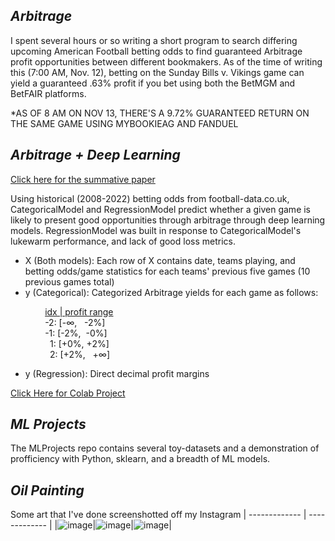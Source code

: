 ## *Arbitrage*

I spent several hours or so writing a short program to search differing upcoming American Football betting odds to find guaranteed Arbitrage profit opportunities between different bookmakers. As of the time of writing this (7:00 AM, Nov. 12), betting on the Sunday Bills v. Vikings game can yield a guaranteed .63% profit if you bet using both the BetMGM and BetFAIR platforms.

*AS OF 8 AM ON NOV 13, THERE'S A 9.72% GUARANTEED RETURN ON THE SAME GAME USING MYBOOKIEAG AND FANDUEL

## *Arbitrage + Deep Learning*

[Click here for the summative paper](https://github.com/ale-chen/Arbitrage/blob/aea82747f7908e69c1b2e49e96aa2e2e63d734e3/Report.pdf)

Using historical (2008-2022) betting odds from football-data.co.uk, CategoricalModel and RegressionModel predict whether a given game is likely to present good opportunities through arbitrage through deep learning models. RegressionModel was built in response to CategoricalModel's lukewarm performance, and lack of good loss metrics.
- X (Both models): Each row of X contains date, teams playing, and betting odds/game statistics for each teams' previous five games (10 previous games total)
- y (Categorical): Categorized Arbitrage yields for each game as follows:

&nbsp;&nbsp;&nbsp;&nbsp;&nbsp;&nbsp;&nbsp;&nbsp;&nbsp;&nbsp;&nbsp;&nbsp;&nbsp;&nbsp;<ins>idx | profit range</ins>   
&nbsp;&nbsp;&nbsp;&nbsp;&nbsp;&nbsp;&nbsp;&nbsp;&nbsp;&nbsp;&nbsp;&nbsp;&nbsp;&nbsp;\-2:   [-∞,&nbsp;&nbsp; -2%]   
&nbsp;&nbsp;&nbsp;&nbsp;&nbsp;&nbsp;&nbsp;&nbsp;&nbsp;&nbsp;&nbsp;&nbsp;&nbsp;&nbsp;\-1:   [-2%,&nbsp; -0%]   
&nbsp;&nbsp;&nbsp;&nbsp;&nbsp;&nbsp;&nbsp;&nbsp;&nbsp;&nbsp;&nbsp;&nbsp;&nbsp;&nbsp;&nbsp; 1: [+0%, +2%]   
&nbsp;&nbsp;&nbsp;&nbsp;&nbsp;&nbsp;&nbsp;&nbsp;&nbsp;&nbsp;&nbsp;&nbsp;&nbsp;&nbsp;&nbsp; 2: [+2%,&nbsp;&nbsp; +∞]   
- y (Regression): Direct decimal profit margins

[Click Here for Colab Project](https://drive.google.com/drive/folders/1ZnR5a_7enPvifi1PJFIsz0oyN4gU1BYs?usp=sharing)

## *ML Projects*

The MLProjects repo contains several toy-datasets and a demonstration of profficiency with Python, sklearn, and a breadth of ML models.

## *Oil Painting*
Some art that I've done screenshotted off my Instagram
| ------------- | ------------- |
|![image](https://github.com/ale-chen/ale-chen/assets/118056107/a2d045ee-c253-4c94-b9db-5e3f168da2e5)|![image](https://github.com/ale-chen/ale-chen/assets/118056107/bee976fa-79e7-44c2-9358-53c5a6e1b7e1)|![image](https://github.com/ale-chen/ale-chen/assets/118056107/6fbfc955-7873-4df1-9495-dd755c65d00e)|

<!---
ale-chen/ale-chen is a ✨ special ✨ repository because its `README.md` (this file) appears on your GitHub profile.
You can click the Preview link to take a look at your changes.
--->
